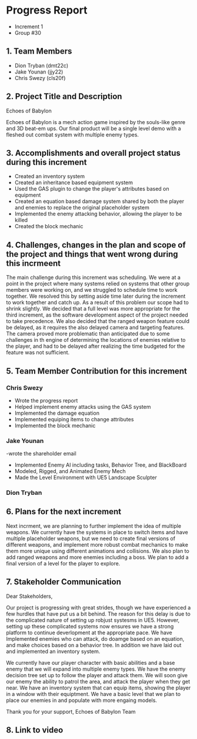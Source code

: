 # Progress Report
- Increment 1
- Group #30

## 1. Team Members
- Dion Tryban (dmt22c)
- Jake Younan (jjy22)
- Chris Swezy (cls20f)

## 2. Project Title and Description
Echoes of Babylon

Echoes of Babylon is a mech action game inspired by the souls-like genre and 3D beat-em ups. Our final product will be a single level demo with a fleshed out combat system with multiple enemy types.

## 3. Accomplishments and overall project status during this increment
<!-- Describe in detail what was accomplished during this increment and where your project stands overall compared to the initial scope and functionality proposed. -->

- Created an inventory system
- Created an inheritance based equipment system
- Used the GAS plugin to change the player's attributes based on equipment
- Created an equation based damage system shared by both the player and enemies to replace the original placeholder system
- Implemented the enemy attacking behavior, allowing the player to be killed
- Created the block mechanic

## 4. Challenges, changes in the plan and scope of the project and things that went wrong during this incrmeent
<!-- Please describe here in detail: 

- anything that was challenging during this increment and how you dealt with the challenges 

- any changes that occurred in the initial plan you had for the project or its scope. Describe the reasons for the changes.  

- anything that went wrong during this increment -->

The main challenge during this increment was scheduling. We were at a point in the project where many systems relied on systems that other group members were working on, and we struggled to schedule time to work together. 
We resolved this by setting aside time later during the increment to work together and catch up. As a result of this problem our scope had to shrink slightly. We decided that a full level was more appropriate for the third increment, 
as the software development aspect of the project needed to take precedence. We also decided that the ranged weapon feature could be delayed, as it requires the also delayed camera and targeting features. The camera proved more problematic 
than anticipated due to some challenges in th engine of determining the locations of enemies relative to the player, and had to be delayed after realizing the time budgeted for the feature was not sufficient. 

## 5. Team Member Contribution for this increment
<!-- Please list each individual member and their contributions to each of the deliverables in this increment (be as detailed as possible). In other words, describe the contribution of each team member to: 

    the progress report, including the sections they wrote or contributed to 

    the requirements and design document, including the sections they wrote or contributed to 

    the implementation and testing document, including the sections they wrote or contributed to 

    the source code (be detailed about which parts of the system each team member contributed to and how) 

    the video or presentation -->
### Chris Swezy
- Wrote the progress report
- Helped implement enemy attacks using the GAS system
- Implemented the damage equation
- Implemented equiping items to change attributes
- Implemented the block mechanic

### Jake Younan
-wrote the shareholder email
- Implemented Enemy AI including tasks, Behavior Tree, and BlackBoard
- Modeled, Rigged, and Animated Enemy Mech
- Made the Level Environment with UE5 Landscape Sculpter

### Dion Tryban

## 6. Plans for the next increment
<!-- If this report if for the first or second increment, describe what are you planning to achieve in the next increment. -->
Next incrment, we are planning to further implement the idea of multiple weapons. We currently have the systems in place to switch items and have multiple placeholder weapons, but we need to create final versions of different weapons, and implement more robust combat mechanics to make them more unique using different animations and collisions. We also plan to add ranged weapons and more enemies including a boss. We plan to add a final version of a level for the player to explore. 

## 7. Stakeholder Communication
<!-- Draft an email communication to the stakeholders of the project succinctly communicating progress and current project status. The email should be intended for a non-technical audience that is expertly aware of the domain your application is designed for. You may not “break the fourth wall” or otherwise refer to the course in the email, instead, you should think about how setbacks or issues you encounter may reflect setbacks that happen in the larger context of production software development and explain them as such. The email should not exceed 500 words. -->
Dear Stakeholders,

Our project is progressing with great strides, though we have experienced a few hurdles that have put us a bit behind. The reason for this delay is due to the complicated nature of setting up robjust systesms in UE5. However, setting up these complicated systems now ensures we have a strong platform to continue deverlopment at the appropriate pace. We have Implemented enemies who can attack, do doamge based on an equation, and make choices based on a behavior tree. In addition we have laid out and implemented an inventory system. 

We currently have our player character with basic abilities and a base enemy that we will expand into multiple enemy types. We have the enemy decision tree set up to follow the player and attack them. We will soon give our enemy the ability to patrol the area, and attack the player when they get near. We have an inventory system that can equip items, showing the player in a window with their equiptment. We have a basic level that we plan to place our enemies in and populate with more engaing models. 

Thank you for your support,
Echoes of Babylon Team


## 8. Link to video
